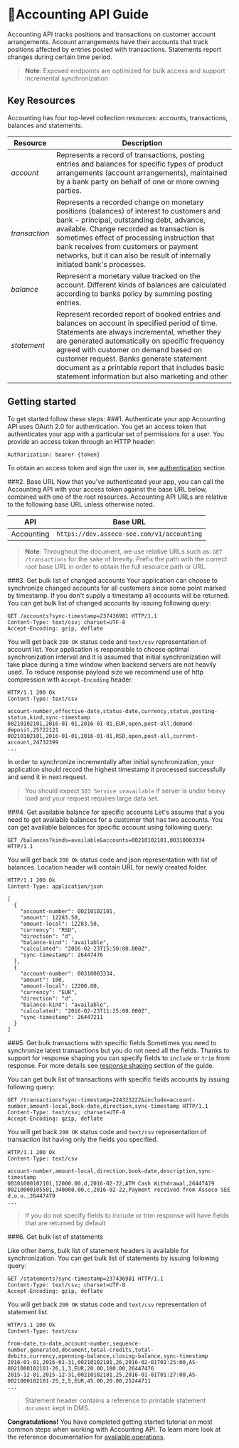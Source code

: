 <span class="icon"></span>Accounting API Guide
======================

Accounting API tracks positions and transactions on customer account
arrangements. Account arrangements have their accounts that track positions
affected by entries posted with transactions. Statements report changes during
certain time period.

> **Note**: Exposed endpoints are optimized for bulk access and support
> incremental synchronization

Key Resources
-------------

Accounting has four top-level collection resources: accounts, transactions,
balances and statements.

Resource | Description
----------- |-----------
*account*  | Represents a record of transactions, posting entries and balances for specific types of product arrangements (account arrangements), maintained by a bank party on behalf of one or more owning parties.
*transaction*   | Represents a recorded change on monetary positions (balances) of interest to customers and bank - principal, outstanding debt, advance, available. Change recorded as transaction is sometimes effect of processing  instruction that bank receives from customers or payment networks, but it can also be result of internally initiated bank's processes.
*balance*    | Represent a monetary value tracked on the account. Different kinds of balances are calculated according to banks policy by summing posting entries.
*statement* | Represent recorded report of booked entries and balances on account in specified period of time. Statements are always incremental, whether they are generated automatically on specific frequency agreed with customer on demand based on customer request. Banks generate statement document as a printable report that includes basic statement information but also marketing and other

Getting started
---------------

To get started follow these steps:
###1. Authenticate your app
Accounting API uses OAuth 2.0 for authentication. You get an access token that
authenticates your app with a particular set of permissions for a user.
You provide an access token through an HTTP header:

```
Authorization: bearer {token}
```
To obtain an access token and sign the user in, see [authentication]() section.

###2. Base URL
Now that you've authenticated your app, you can call the Accounting API with
your access token against the base URL below, combined with one of the
root resources. Accounting API URLs are relative to the following base URL
unless otherwise noted.

API | Base URL
--------|---------
Accounting | `https://dev.asseco-see.com/v1/accounting`

> **Note**: Throughout the document, we use relative URLs such as:
> `GET /transactions` for the sake of brevity.
> Prefix the path with the correct root base URL in order to obtain the
> full resource path or URL.

###3. Get bulk list of changed accounts
Your application can choose to synchronize changed accounts for all customers
since some point marked by timestamp. If you don't supply a timestamp all
accounts will be returned.
You can get bulk list of changed accounts by issuing following query:
```http
GET /accounts?sync-timestamp=237436981 HTTP/1.1
Content-Type: text/csv; charset=UTF-8
Accept-Encoding: gzip, deflate
```

You will get back `200 OK` status code and `text/csv` representation of account
list. Your application is responsible to choose optimal synchronization
interval and it is assumed that initial synchronization will take place
during a time window when backend servers are not heavily used. To reduce
response payload size we recommend use of http compression
with `Accept-Encoding` header.

```http
HTTP/1.1 200 Ok
Content-Type: text/csv

account-number,effective-date,status-date,currency,status,posting-status,kind,sync-timestamp
00210102101,2016-01-01,2016-01-01,EUR,open,post-all,demand-deposit,25722121
00210102101,2016-01-01,2016-01-01,RSD,open,post-all,current-account,24732399
...

```

 In order to synchronize incrementally after initial synchronization, your
 application should record the highest timestamp it processed successfully
 and send it in next request.

> You should expect `503 Service unavailable` if server is under heavy
> load and your request requires large data set.  

###4. Get available balance for specific accounts
Let's assume that a you need to get available balances for a customer that
has two accounts.
You can get available balances for specific account using following query:

```http
GET /balances?kinds=available&accounts=00210102101,00310003334 HTTP/1.1
```

You will get back `200 Ok` status code and json representation with
list of balances. Location header will contain URL for newly created folder.

```http
HTTP/1.1 200 Ok
Content-Type: application/json

[
  {
    "account-number": 00210102101,
    "amount": 12283.50,
    "amount-local": 12283.50,
    "currency": "RSD",
    "direction": "d",
    "balance-kind": "available",
    "calculated": "2016-02-23T15:50:00.000Z",
    "sync-timestamp": 26447476
  },
  {
    "account-number": 00310003334,
    "amount": 100,
    "amount-local": 12200.00,
    "currency": "EUR",
    "direction": "d",
    "balance-kind": "available",
    "calculated": "2016-02-23T11:25:00.000Z",
    "sync-timestamp": 26447211
  }
]

```

###5. Get bulk transactions with specific fields
Sometimes you need to synchronize latest transactions but you do not need all
the fields. Thanks to support for response shaping you can specify fields
to `include` or `trim` from response. For more details
see [response shaping](common-getstarted.html#shaping) section of the guide.

You can get bulk list of transactions with specific fields accounts by
issuing following query:

```http
GET /transactions?sync-timestamp=224323222&include=account-number,amount-local,book-date,direction,sync-timestamp HTTP/1.1
Content-Type: text/csv; charset=UTF-8
Accept-Encoding: gzip, deflate
```

You will get back `200 OK` status code and `text/csv` representation of
transaction list having only the fields you specified.

```http
HTTP/1.1 200 Ok
Content-Type: text/csv

account-number,amount-local,direction,book-date,description,sync-timestamp
00301000102101,12000.00,d,2016-02-22,ATM Cash Withdrawal,26447479
00210000105501,340000.00,c,2016-02-22,Payment received from Asseco SEE d.o.o.,26447479
...

```

> If you do not specify fields to include or trim response will have fields
> that are returned by default

###6. Get bulk list of statements

Like other items, bulk list of statement headers is available for
synchronization.
You can get bulk list of statements by issuing following query:

```http
GET /statements?sync-timestamp=237436981 HTTP/1.1
Content-Type: text/csv; charset=UTF-8
Accept-Encoding: gzip, deflate
```

You will get back `200 OK` status code and `text/csv` representation of
statement list.

```http
HTTP/1.1 200 Ok
Content-Type: text/csv

from-date,to-date,account-number,sequence-number,generated,document,total-credits,total-debits,currency,openning-balance,closing-balance,sync-timestamp
2016-01-01,2016-01-31,00210102101,26,2016-02-01T01:25:00,AS-0021000102101-26,1,3,EUR,20.00,180.00,26447476
2015-12-01,2015-12-31,00210102101,25,2016-01-01T01:27:00,AS-0021000102101-25,2,5,EUR,45.00,20.00,25244711
...

```

> Statement header contains a reference to printable statement `document`
> kept in DMS.

**Congratulations!** You have completed getting started tutorial on most
common steps when working with Accounting API. To learn more look at the
reference documentation for [available operations](accounting.html).